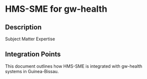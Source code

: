 # HMS-SME for gw-health

## Description

Subject Matter Expertise

## Integration Points

This document outlines how HMS-SME is integrated with gw-health systems in Guinea-Bissau.
